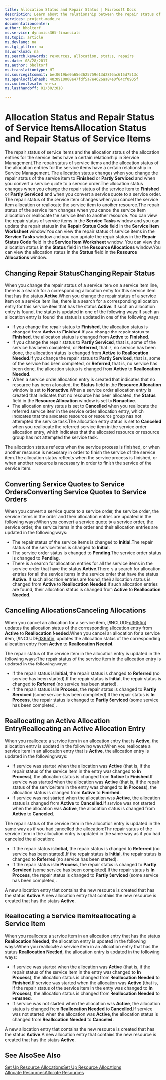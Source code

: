 ```yaml
---
title: Allocation Status and Repair Status | Microsoft Docs
description: Learn about the relationship between the repair status of service items and the allocation status of the allocation entries for them.
services: project-madeira
documentationcenter: 
author: bholtorf
ms.service: dynamics365-financials
ms.topic: article
ms.devlang: na
ms.tgt_pltfrm: na
ms.workload: na
ms.search.keywords: resources, allocation, status, repairs
ms.date: 08/28/2017
ms.author: bholtorf
ms.translationtype: HT
ms.sourcegitcommit: bec0619be0a65e3625759e13d2866ac615d7513c
ms.openlocfilehash: 4020910008e47fdf5a7e4626aa84e0f64cf0905f
ms.contentlocale: en-ca
ms.lasthandoff: 01/30/2018

---
```

# <a name="allocation-status-and-repair-status-of-service-items"></a><span data-ttu-id="fbf70-103">Allocation Status and Repair Status of Service Items</span><span class="sxs-lookup"><span data-stu-id="fbf70-103">Allocation Status and Repair Status of Service Items</span></span>
<span data-ttu-id="fbf70-104">The repair status of service items and the allocation status of the allocation entries for the service items have a certain relationship in Service Management.</span><span class="sxs-lookup"><span data-stu-id="fbf70-104">The repair status of service items and the allocation status of the allocation entries for the service items have a certain relationship in Service Management.</span></span> <span data-ttu-id="fbf70-105">The allocation status changes when you change the repair status of the service item to **Finished** or **Partly Serviced** and when you convert a service quote to a service order.</span><span class="sxs-lookup"><span data-stu-id="fbf70-105">The allocation status changes when you change the repair status of the service item to **Finished** or **Partly Serviced** and when you convert a service quote to a service order.</span></span> <span data-ttu-id="fbf70-106">The repair status of the service item changes when you cancel the service item allocation or reallocate the service item to another resource.</span><span class="sxs-lookup"><span data-stu-id="fbf70-106">The repair status of the service item changes when you cancel the service item allocation or reallocate the service item to another resource.</span></span> <span data-ttu-id="fbf70-107">You can view the repair status of service items in the **Service Tasks** window and you can update the repair status in the **Repair Status Code** field in the **Service Item Worksheet** window.</span><span class="sxs-lookup"><span data-stu-id="fbf70-107">You can view the repair status of service items in the **Service Tasks** window and you can update the repair status in the **Repair Status Code** field in the **Service Item Worksheet** window.</span></span> <span data-ttu-id="fbf70-108">You can view the allocation status in the **Status** field in the **Resource Allocations** window.</span><span class="sxs-lookup"><span data-stu-id="fbf70-108">You can view the allocation status in the **Status** field in the **Resource Allocations** window.</span></span>  
  
## <a name="changing-repair-status"></a><span data-ttu-id="fbf70-109">Changing Repair Status</span><span class="sxs-lookup"><span data-stu-id="fbf70-109">Changing Repair Status</span></span>  
<span data-ttu-id="fbf70-110">When you change the repair status of a service item on a service item line, there is a search for a corresponding allocation entry for this service item that has the status **Active**.</span><span class="sxs-lookup"><span data-stu-id="fbf70-110">When you change the repair status of a service item on a service item line, there is a search for a corresponding allocation entry for this service item that has the status **Active**.</span></span> <span data-ttu-id="fbf70-111">If such an allocation entry is found, the status is updated in one of the following ways:</span><span class="sxs-lookup"><span data-stu-id="fbf70-111">If such an allocation entry is found, the status is updated in one of the following ways:</span></span>  
  
* <span data-ttu-id="fbf70-112">If you change the repair status to **Finished**, the allocation status is changed from **Active** to **Finished**.</span><span class="sxs-lookup"><span data-stu-id="fbf70-112">If you change the repair status to **Finished**, the allocation status is changed from **Active** to **Finished**.</span></span>  
* <span data-ttu-id="fbf70-113">If you change the repair status to **Partly Serviced**, that is, some of the service has been completed, or **Referred**, that is, no service has been done, the allocation status is changed from **Active** to **Reallocation Needed**.</span><span class="sxs-lookup"><span data-stu-id="fbf70-113">If you change the repair status to **Partly Serviced**, that is, some of the service has been completed, or **Referred**, that is, no service has been done, the allocation status is changed from **Active** to **Reallocation Needed**.</span></span>  
* <span data-ttu-id="fbf70-114">When a service order allocation entry is created that indicates that no resource has been allocated, the **Status** field in the **Resource Allocation** window is set to **Nonactive**.</span><span class="sxs-lookup"><span data-stu-id="fbf70-114">When a service order allocation entry is created that indicates that no resource has been allocated, the **Status** field in the **Resource Allocation** window is set to **Nonactive**.</span></span>  
* <span data-ttu-id="fbf70-115">The allocation entry status is set to **Cancelled** when you reallocate the referred service item in the service order allocation entry, which indicates that the allocated resource or resource group has not attempted the service task.</span><span class="sxs-lookup"><span data-stu-id="fbf70-115">The allocation entry status is set to **Canceled** when you reallocate the referred service item in the service order allocation entry, which indicates that the allocated resource or resource group has not attempted the service task.</span></span>  
  
<span data-ttu-id="fbf70-116">The allocation status reflects when the service process is finished, or when another resource is necessary in order to finish the service of the service item.</span><span class="sxs-lookup"><span data-stu-id="fbf70-116">The allocation status reflects when the service process is finished, or when another resource is necessary in order to finish the service of the service item.</span></span>  
  
## <a name="converting-service-quotes-to-service-orders"></a><span data-ttu-id="fbf70-117">Converting Service Quotes to Service Orders</span><span class="sxs-lookup"><span data-stu-id="fbf70-117">Converting Service Quotes to Service Orders</span></span>  
<span data-ttu-id="fbf70-118">When you convert a service quote to a service order, the service order, the service items in the order and their allocation entries are updated in the following ways:</span><span class="sxs-lookup"><span data-stu-id="fbf70-118">When you convert a service quote to a service order, the service order, the service items in the order and their allocation entries are updated in the following ways:</span></span>  
  
* <span data-ttu-id="fbf70-119">The repair status of the service items is changed to **Initial**.</span><span class="sxs-lookup"><span data-stu-id="fbf70-119">The repair status of the service items is changed to **Initial**.</span></span>  
* <span data-ttu-id="fbf70-120">The service order status is changed to **Pending**.</span><span class="sxs-lookup"><span data-stu-id="fbf70-120">The service order status is changed to **Pending**.</span></span>  
* <span data-ttu-id="fbf70-121">There is a search for allocation entries for all the service items in the service order that have the status **Active**.</span><span class="sxs-lookup"><span data-stu-id="fbf70-121">There is a search for allocation entries for all the service items in the service order that have the status **Active**.</span></span> <span data-ttu-id="fbf70-122">If such allocation entries are found, their allocation status is changed from **Active** to **Reallocation Needed**.</span><span class="sxs-lookup"><span data-stu-id="fbf70-122">If such allocation entries are found, their allocation status is changed from **Active** to **Reallocation Needed**.</span></span>  
  
## <a name="canceling-allocations"></a><span data-ttu-id="fbf70-123">Cancelling Allocations</span><span class="sxs-lookup"><span data-stu-id="fbf70-123">Canceling Allocations</span></span>  
<span data-ttu-id="fbf70-124">When you cancel an allocation for a service item, [!INCLUDE[d365fin](includes/d365fin_md.md)] updates the allocation status of the corresponding allocation entry from **Active** to **Reallocation Needed**.</span><span class="sxs-lookup"><span data-stu-id="fbf70-124">When you cancel an allocation for a service item, [!INCLUDE[d365fin](includes/d365fin_md.md)] updates the allocation status of the corresponding allocation entry from **Active** to **Reallocation Needed**.</span></span>

<span data-ttu-id="fbf70-125">The repair status of the service item in the allocation entry is updated in the following ways:</span><span class="sxs-lookup"><span data-stu-id="fbf70-125">The repair status of the service item in the allocation entry is updated in the following ways:</span></span>  
  
* <span data-ttu-id="fbf70-126">If the repair status is **Initial**, the repair status is changed to **Referred** (no service has been started).</span><span class="sxs-lookup"><span data-stu-id="fbf70-126">If the repair status is **Initial**, the repair status is changed to **Referred** (no service has been started).</span></span>  
* <span data-ttu-id="fbf70-127">If the repair status is **In Process**, the repair status is changed to **Partly Serviced** (some service has been completed).</span><span class="sxs-lookup"><span data-stu-id="fbf70-127">If the repair status is **In Process**, the repair status is changed to **Partly Serviced** (some service has been completed).</span></span>  
  
## <a name="reallocating-an-active-allocation-entry"></a><span data-ttu-id="fbf70-128">Reallocating an Active Allocation Entry</span><span class="sxs-lookup"><span data-stu-id="fbf70-128">Reallocating an Active Allocation Entry</span></span>  
<span data-ttu-id="fbf70-129">When you reallocate a service item in an allocation entry that is **Active**, the allocation entry is updated in the following ways:</span><span class="sxs-lookup"><span data-stu-id="fbf70-129">When you reallocate a service item in an allocation entry that is **Active**, the allocation entry is updated in the following ways:</span></span>  
  
* <span data-ttu-id="fbf70-130">If service was started when the allocation was **Active** (that is, if the repair status of the service item in the entry was changed to **In Process**), the allocation status is changed from **Active** to **Finished**.</span><span class="sxs-lookup"><span data-stu-id="fbf70-130">If service was started when the allocation was **Active** (that is, if the repair status of the service item in the entry was changed to **In Process**), the allocation status is changed from **Active** to **Finished**.</span></span>  
* <span data-ttu-id="fbf70-131">If service was not started when the allocation was **Active**, the allocation status is changed from **Active** to **Cancelled**.</span><span class="sxs-lookup"><span data-stu-id="fbf70-131">If service was not started when the allocation was **Active**, the allocation status is changed from **Active** to **Canceled**.</span></span>  
  
<span data-ttu-id="fbf70-132">The repair status of the service item in the allocation entry is updated in the same way as if you had cancelled the allocation:</span><span class="sxs-lookup"><span data-stu-id="fbf70-132">The repair status of the service item in the allocation entry is updated in the same way as if you had canceled the allocation:</span></span>  
  
* <span data-ttu-id="fbf70-133">If the repair status is **Initial**, the repair status is changed to **Referred** (no service has been started).</span><span class="sxs-lookup"><span data-stu-id="fbf70-133">If the repair status is **Initial**, the repair status is changed to **Referred** (no service has been started).</span></span>  
* <span data-ttu-id="fbf70-134">If the repair status is **In Process**, the repair status is changed to **Partly Serviced** (some service has been completed).</span><span class="sxs-lookup"><span data-stu-id="fbf70-134">If the repair status is **In Process**, the repair status is changed to **Partly Serviced** (some service has been completed).</span></span>  
  
<span data-ttu-id="fbf70-135">A new allocation entry that contains the new resource is created that has the status **Active**.</span><span class="sxs-lookup"><span data-stu-id="fbf70-135">A new allocation entry that contains the new resource is created that has the status **Active**.</span></span>  
  
## <a name="reallocating-a-service-item"></a><span data-ttu-id="fbf70-136">Reallocating a Service Item</span><span class="sxs-lookup"><span data-stu-id="fbf70-136">Reallocating a Service Item</span></span>  
<span data-ttu-id="fbf70-137">When you reallocate a service item in an allocation entry that has the status **Reallocation Needed**, the allocation entry is updated in the following ways:</span><span class="sxs-lookup"><span data-stu-id="fbf70-137">When you reallocate a service item in an allocation entry that has the status **Reallocation Needed**, the allocation entry is updated in the following ways:</span></span>  
  
* <span data-ttu-id="fbf70-138">If service was started when the allocation was **Active** (that is, if the repair status of the service item in the entry was changed to **In Process**), the allocation status is changed from **Reallocation Needed** to **Finished**.</span><span class="sxs-lookup"><span data-stu-id="fbf70-138">If service was started when the allocation was **Active** (that is, if the repair status of the service item in the entry was changed to **In Process**), the allocation status is changed from **Reallocation Needed** to **Finished**.</span></span>  
* <span data-ttu-id="fbf70-139">If service was not started when the allocation was **Active**, the allocation status is changed from **Reallocation Needed** to **Cancelled**.</span><span class="sxs-lookup"><span data-stu-id="fbf70-139">If service was not started when the allocation was **Active**, the allocation status is changed from **Reallocation Needed** to **Canceled**.</span></span>  
  
<span data-ttu-id="fbf70-140">A new allocation entry that contains the new resource is created that has the status **Active**.</span><span class="sxs-lookup"><span data-stu-id="fbf70-140">A new allocation entry that contains the new resource is created that has the status **Active**.</span></span>  
  
## <a name="see-also"></a><span data-ttu-id="fbf70-141">See Also</span><span class="sxs-lookup"><span data-stu-id="fbf70-141">See Also</span></span>  
[<span data-ttu-id="fbf70-142">Set Up Resource Allocations</span><span class="sxs-lookup"><span data-stu-id="fbf70-142">Set Up Resource Allocations</span></span>](service-how-setup-resource-allocation.md)  
[<span data-ttu-id="fbf70-143">Allocate Resources</span><span class="sxs-lookup"><span data-stu-id="fbf70-143">Allocate Resources</span></span>](service-how-to-allocate-resources.md)  



